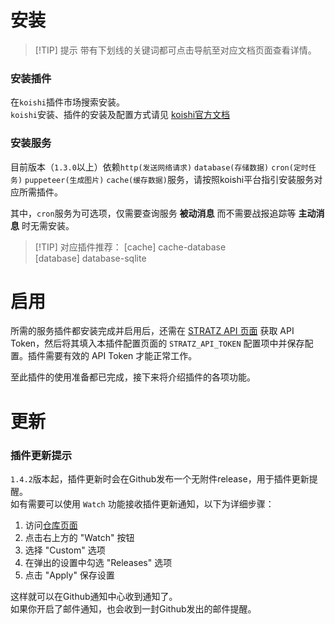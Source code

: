 # 安装

> [!TIP] 提示
> 带有下划线的关键词都可点击导航至对应文档页面查看详情。

### 安装插件
在`koishi`插件市场搜索安装。  
`koishi`安装、插件的安装及配置方式请见 [koishi官方文档](https://koishi.chat)

### 安装服务
目前版本（`1.3.0`以上）依赖`http(发送网络请求)` `database(存储数据)` `cron(定时任务)` `puppeteer(生成图片)` `cache(缓存数据)`服务，请按照koishi平台指引安装服务对应所需插件。

其中，`cron`服务为可选项，仅需要查询服务 **被动消息** 而不需要战报追踪等 **主动消息** 时无需安装。

> [!TIP] 对应插件推荐：
> [cache]     cache-database  
> [database]  database-sqlite  

# 启用
所需的服务插件都安装完成并启用后，还需在 [STRATZ API 页面](https://stratz.com/api) 获取 API Token，然后将其填入本插件配置页面的 `STRATZ_API_TOKEN` 配置项中并保存配置。插件需要有效的 API Token 才能正常工作。 

至此插件的使用准备都已完成，接下来将介绍插件的各项功能。

# 更新
  
### 插件更新提示
`1.4.2`版本起，插件更新时会在Github发布一个无附件release，用于插件更新提醒。  
如有需要可以使用 `Watch` 功能接收插件更新通知，以下为详细步骤：
1. 访问[仓库页面](https://github.com/sjtdev/koishi-plugin-dota2tracker)
2. 点击右上方的 "Watch" 按钮
3. 选择 "Custom" 选项
4. 在弹出的设置中勾选 "Releases" 选项
5. 点击 "Apply" 保存设置

这样就可以在Github通知中心收到通知了。  
如果你开启了邮件通知，也会收到一封Github发出的邮件提醒。
